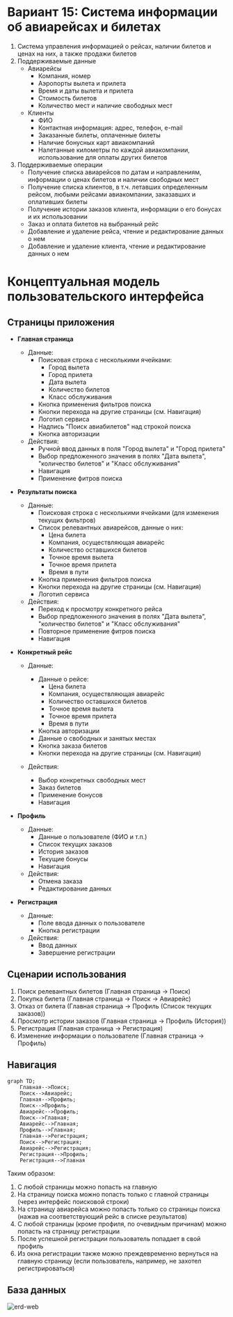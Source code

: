 # Вариант 15: Система информации об авиарейсах и билетах

1. Система управления информацией о рейсах, наличии билетов и ценах на них, а также продажи билетов
2. Поддерживаемые данные
    - Авиарейсы
        - Компания, номер
        - Аэропорты вылета и прилета
        - Время и даты вылета и прилета
        - Стоимость билетов
        - Количество мест и наличие свободных мест
    - Клиенты
        - ФИО
        - Контактная информация: адрес, телефон, e-mail
        - Заказанные билеты, оплаченные билеты
        - Наличие бонусных карт авиакомпаний
        - Налетанные километры по каждой авиакомпании, использование для оплаты других билетов
3. Поддерживаемые операции
    - Получение списка авиарейсов по датам и направлениям, информации о ценах билетов и наличии свободных мест
    - Получение списка клиентов, в т.ч. летавших определенным рейсом, любыми рейсами авиакомпании, заказавших и оплативших билеты
    - Получение истории заказов клиента, информации о его бонусах и их использовании
    - Заказ и оплата билетов на выбранный рейс
    - Добавление и удаление рейса, чтение и редактирование данных о нем
    - Добавление и удаление клиента, чтение и редактирование данных о нем

# Концептуальная модель пользовательского интерфейса

## Страницы приложения

- **Главная страница**
    - Данные:
        - Поисковая строка с несколькими ячейками:
            - Город вылета
            - Город прилета
            - Дата вылета
            - Количество билетов
            - Класс обслуживания
        - Кнопка применения фильтров поиска
        - Кнопки перехода на другие страницы (см. Навигация)
        - Логотип сервиса
        - Надпись "Поиск авиабилетов" над строкой поиска
        - Кнопка авторизации
    - Действия:
        - Ручной ввод данных в поля "Город вылета" и "Город прилета"
        - Выбор предложенного значения в полях "Дата вылета", "количество билетов" и "Класс обслуживания"
        - Навигация
        - Применение фитров поиска


- **Результаты поиска**
    - Данные:
        - Поисковая строка с несколькими ячейками (для изменения текущих фильтров)
        - Список релевантных авиарейсов, данные о них:
            - Цена билета
            - Компания, осуществляющая авиарейс
            - Количество оставшихся билетов
            - Точное время вылета
            - Точное время прилета
            - Время в пути
        - Кнопка применения фильтров поиска
        - Кнопки перехода на другие страницы (см. Навигация)
        - Логотип сервиса
    - Действия:
        - Переход к просмотру конкретного рейса
        - Выбор предложенного значения в полях "Дата вылета", "количество билетов" и "Класс обслуживания"
        - Повторное применение фитров поиска
        - Навигация

- **Конкретный рейс**
    - Данные:
        - Данные о рейсе:
            - Цена билета
            - Компания, осуществляющая авиарейс
            - Количество оставшихся билетов
            - Точное время вылета
            - Точное время прилета
            - Время в пути
        - Кнопка авторизации
        - Данные о свободных и занятых местах
        - Кнопка заказа билетов
        - Кнопки перехода на другие страницы (см. Навигация)

    - Действия:
        - Выбор конкретных свободных мест
        - Заказ билетов
        - Применение бонусов
        - Навигация

- **Профиль**
    - Данные:
        - Данные о пользователе (ФИО и т.п.)
        - Список текущих заказов
        - История заказов
        - Текущие бонусы
        - Навигация
    - Действия:
        - Отмена заказа
        - Редактирование данных

- **Регистрация**
    - Данные:
        - Поле ввода данных о пользователе
        - Кнопка регистрации
    - Действия:
        - Ввод данных
        - Завершение регистрации


## Сценарии использования

1. Поиск релевантных билетов (Главная страница &rarr; Поиск)
2. Покупка билета (Главная страница &rarr; Поиск &rarr; Авиарейс)
3. Отказ от билета (Главная страница &rarr; Профиль (Список текущих заказов))
4. Просмотр истории заказов (Главная страница &rarr; Профиль (История))
5. Регистрация (Главная страница &rarr; Регистрация)
6. Изменение информации о пользователе (Главная страница &rarr; Профиль)


## Навигация


```mermaid
graph TD;
    Главная-->Поиск;
    Поиск-->Авиарейс;
    Главная-->Профиль;
    Поиск-->Профиль;
    Авиарейс-->Профиль;
    Поиск-->Главная;
    Авиарейс-->Главная;
    Профиль-->Главная;
    Главная-->Регистрация;
    Поиск-->Регистрация;
    Авиарейс-->Регистрация;
    Регистрация-->Профиль;
    Регистрация-->Главная
```
Таким образом:
1. С любой страницы можно попасть на главную
2. На страницу поиска можно попасть только с главной страницы (через интерфейс поисковой строки)
3. На страницу авиарейса можно попасть только со страницы поиска (нажав на соответствующий рейс в списке результатов)
4. С любой страницы (кроме профиля, по очевидным причинам) можно попасть на страницу регистрации
5. После успешной регистрации пользователь попадает в свой профиль
6. Из окна регистрации также можно преждевременно вернуться на главную страницу (если пользователь, например, не захотел регистрироваться)

## База данных
![erd-web](https://github.com/Mb-NextTime/cmc-web-prac/assets/98520563/a6c9e724-3855-4a9f-9c6a-f25760837d37)
